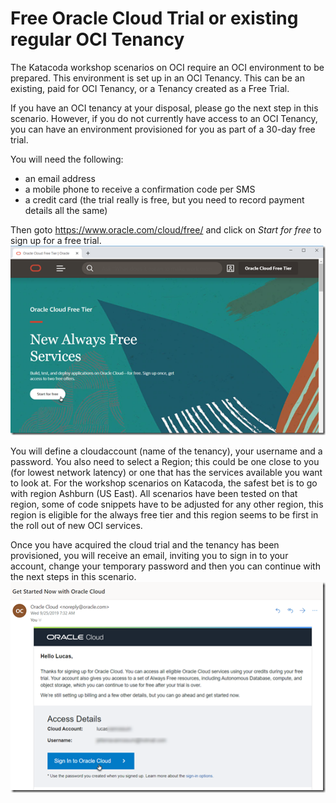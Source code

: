 # Free Oracle Cloud Trial or existing regular OCI Tenancy 

The Katacoda workshop scenarios on OCI require an OCI environment to be prepared. This environment is set up in an OCI Tenancy. This can be an existing, paid for OCI Tenancy, or a Tenancy created as a Free Trial.

If you have an OCI tenancy at your disposal, please go the next step in this scenario. However, if you do not currently have access to an OCI Tenancy, you can have an environment provisioned for you as part of a 30-day free trial. 

You will need the following:

* an email address
* a mobile phone to receive a confirmation code per SMS
* a credit card (the trial really is free, but you need to record payment details all the same)

Then goto https://www.oracle.com/cloud/free/ and click on *Start for free* to sign up for a free trial.
![](free-trial.png)

You will define a cloudaccount (name of the tenancy), your username and a password. You also need to select a Region; this could be one close to you (for lowest network latency) or one that has the services available you want to look at. For the workshop scenarios on Katacoda, the safest bet is to go with region Ashburn (US East). All scenarios have been tested on that region, some of code snippets have to be adjusted for any other region, this region is eligible for the always free tier and this region seems to be first in the roll out of new OCI services.

Once you have acquired the cloud trial and the tenancy has been provisioned, you will receive an email, inviting you to sign in to your account, change your temporary password and then you can continue with the next steps in this scenario. 
![](cloud-trial-get-started-email.png)